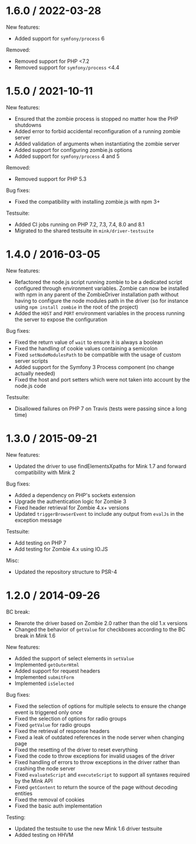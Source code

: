 1.6.0 / 2022-03-28
==================

New features:

* Added support for `symfony/process` 6

Removed:

* Removed support for PHP <7.2
* Removed support for `symfony/process` <4.4

1.5.0 / 2021-10-11
==================

New features:

* Ensured that the zombie process is stopped no matter how the PHP shutdowns
* Added error to forbid accidental reconfiguration of a running zombie server
* Added validation of arguments when instantiating the zombie server
* Added support for configuring zombie.js options
* Added support for `symfony/process` 4 and 5

Removed:

* Removed support for PHP 5.3

Bug fixes:

* Fixed the compatibility with installing zombie.js with npm 3+

Testsuite:

* Added CI jobs running on PHP 7.2, 7.3, 7.4, 8.0 and 8.1
* Migrated to the shared testsuite in `mink/driver-testsuite`

1.4.0 / 2016-03-05
==================

New features:

* Refactored the node.js script running zombie to be a dedicated script configured
  through environment variables. Zombie can now be installed with npm in any parent
  of the ZombieDriver installation path without having to configure the node modules
  path in the driver (so for instance using `npm install zombie` in the root of the
  project)
* Added the `HOST` and `PORT` environment variables in the process running the server
  to expose the configuration

Bug fixes:

* Fixed the return value of `wait` to ensure it is always a boolean
* Fixed the handling of cookie values containing a semicolon
* Fixed `setNodeModulesPath` to be compatible with the usage of custom server scripts
* Added support for the Symfony 3 Process component (no change actually needed)
* Fixed the host and port setters which were not taken into account by the node.js code

Testsuite:

*  Disallowed failures on PHP 7 on Travis (tests were passing since a long time)

1.3.0 / 2015-09-21
==================

New features:

* Updated the driver to use findElementsXpaths for Mink 1.7 and forward compatibility with Mink 2

Bug fixes:

* Added a dependency on PHP's sockets extension
* Upgrade the authentication logic for Zombie 3
* Fixed header retrieval for Zombie 4.x+ versions
* Updated `triggerBrowserEvent` to include any output from `evalJs` in the exception message

Testsuite:

* Add testing on PHP 7
* Add testing for Zombie 4.x using IO.JS

Misc:

* Updated the repository structure to PSR-4

1.2.0 / 2014-09-26
==================

BC break:

* Rewrote the driver based on Zombie 2.0 rather than the old 1.x versions
* Changed the behavior of `getValue` for checkboxes according to the BC break in Mink 1.6

New features:

* Added the support of select elements in `setValue`
* Implemented `getOuterHtml`
* Added support for request headers
* Implemented `submitForm`
* Implemented `isSelected`

Bug fixes:

* Fixed the selection of options for multiple selects to ensure the change event is triggered only once
* Fixed the selection of options for radio groups
* Fixed `getValue` for radio groups
* Fixed the retrieval of response headers
* Fixed a leak of outdated references in the node server when changing page
* Fixed the resetting of the driver to reset everything
* Fixed the code to throw exceptions for invalid usages of the driver
* Fixed handling of errors to throw exceptions in the driver rather than crashing the node server
* Fixed `evaluateScript` and `executeScript` to support all syntaxes required by the Mink API
* Fixed `getContent` to return the source of the page without decoding entities
* Fixed the removal of cookies
* Fixed the basic auth implementation

Testing:

* Updated the testsuite to use the new Mink 1.6 driver testsuite
* Added testing on HHVM
